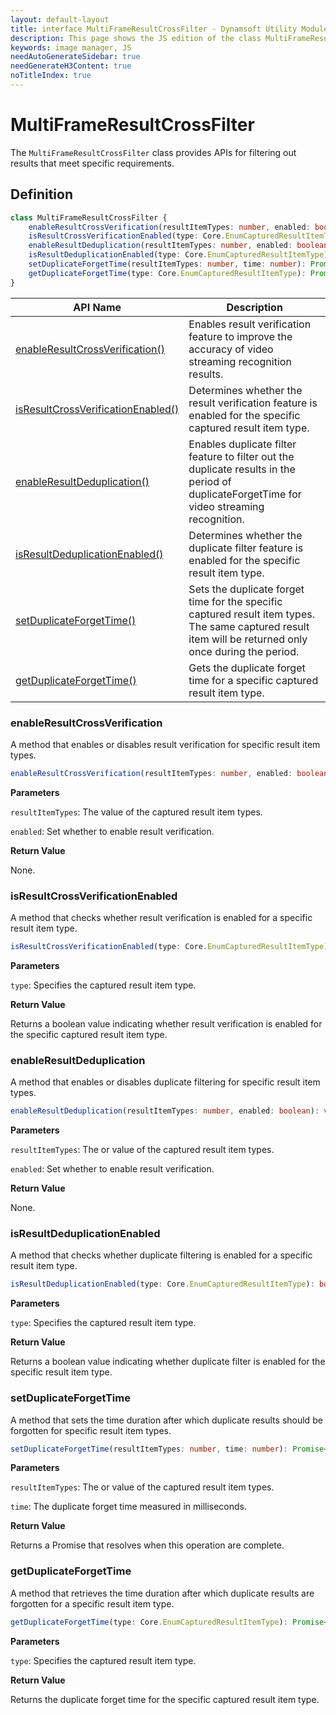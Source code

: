 ```yaml
---
layout: default-layout
title: interface MultiFrameResultCrossFilter - Dynamsoft Utility Module JS Edition API Reference
description: This page shows the JS edition of the class MultiFrameResultCrossFilter in Dynamsoft Utility Module.
keywords: image manager, JS
needAutoGenerateSidebar: true
needGenerateH3Content: true
noTitleIndex: true
---
```


# MultiFrameResultCrossFilter

The `MultiFrameResultCrossFilter` class provides APIs for filtering out results that meet specific requirements.

## Definition

```typescript
class MultiFrameResultCrossFilter {
    enableResultCrossVerification(resultItemTypes: number, enabled: boolean): void;
    isResultCrossVerificationEnabled(type: Core.EnumCapturedResultItemType): boolean;
    enableResultDeduplication(resultItemTypes: number, enabled: boolean): void;
    isResultDeduplicationEnabled(type: Core.EnumCapturedResultItemType): boolean;
    setDuplicateForgetTime(resultItemTypes: number, time: number): Promise<void>;
    getDuplicateForgetTime(type: Core.EnumCapturedResultItemType): Promise<number>;
}
```

| API Name                                                                  | Description                                                                                                                                             |
| ------------------------------------------------------------------------- | ------------------------------------------------------------------------------------------------------------------------------------------------------- |
| [enableResultCrossVerification()](#enableresultcrossverification)       | Enables result verification feature to improve the accuracy of video streaming recognition results.                                                     |
| [isResultCrossVerificationEnabled()](#isresultcrossverificationenabled) | Determines whether the result verification feature is enabled for the specific captured result item type.                                               |
| [enableResultDeduplication()](#enableresultdeduplication)               | Enables duplicate filter feature to filter out the duplicate results in the period of duplicateForgetTime for video streaming recognition.              |
| [isResultDeduplicationEnabled()](#isresultdeduplicationenabled)         | Determines whether the duplicate filter feature is enabled for the specific result item type.                                                           |
| [setDuplicateForgetTime()](#setduplicateforgettime)                     | Sets the duplicate forget time for the specific captured result item types. The same captured result item will be returned only once during the period. |
| [getDuplicateForgetTime()](#getduplicateforgettime)                     | Gets the duplicate forget time for a specific captured result item type.                                                                                |


### enableResultCrossVerification

A method that enables or disables result verification for specific result item types.

```typescript
enableResultCrossVerification(resultItemTypes: number, enabled: boolean): void;
```

**Parameters**

`resultItemTypes`:  The value of the captured result item types.

`enabled`: Set whether to enable result verification.

**Return Value**

None.

### isResultCrossVerificationEnabled

A method that checks whether result verification is enabled for a specific result item type.

```typescript
isResultCrossVerificationEnabled(type: Core.EnumCapturedResultItemType): boolean;
```

**Parameters**

`type`:  Specifies the captured result item type.

**Return Value**

Returns a boolean value indicating whether result verification is enabled for the specific captured result item type.

### enableResultDeduplication

A method that enables or disables duplicate filtering for specific result item types.

```typescript
enableResultDeduplication(resultItemTypes: number, enabled: boolean): void;
```

**Parameters**

`resultItemTypes`:  The or value of the captured result item types.

`enabled`: Set whether to enable result verification.

**Return Value**

None.

### isResultDeduplicationEnabled

A method that checks whether duplicate filtering is enabled for a specific result item type.

```typescript
isResultDeduplicationEnabled(type: Core.EnumCapturedResultItemType): boolean;
```

**Parameters**

`type`:  Specifies the captured result item type.

**Return Value**

Returns a boolean value indicating whether duplicate filter is enabled for the specific result item type.

### setDuplicateForgetTime

A method that sets the time duration after which duplicate results should be forgotten for specific result item types.

```typescript
setDuplicateForgetTime(resultItemTypes: number, time: number): Promise<void>;
```

**Parameters**

`resultItemTypes`: The or value of the captured result item types.

`time`: The duplicate forget time measured in milliseconds.

**Return Value**

Returns a Promise that resolves when this operation are complete.

### getDuplicateForgetTime

A method that retrieves the time duration after which duplicate results are forgotten for a specific result item type.

```typescript
getDuplicateForgetTime(type: Core.EnumCapturedResultItemType): Promise<number>;
```

**Parameters**

`type`: Specifies the captured result item type.

**Return Value**

Returns the duplicate forget time for the specific captured result item type.
